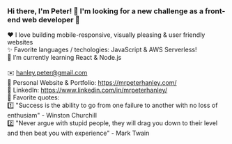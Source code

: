 ### Hi there, I'm Peter! 👋 I'm looking for a new challenge as a front-end web developer 💪<br>
:heart: I love building mobile-responsive, visually pleasing & user friendly websites<br>
✨ Favorite languages / techologies: JavaScript & AWS Serverless!<br>
🌱 I’m currently learning React & Node.js<br>
<br>
✉️ hanley.peter@gmail.com<br>
🎨 Personal Website & Portfolio: https://mrpeterhanley.com/<br>
💼 LinkedIn: https://www.linkedin.com/in/mrpeterhanley/
<br>
💬 Favorite quotes:<br>
1️⃣ "Success is the ability to go from one failure to another with no loss of enthusiam" - Winston Churchill<br>
2️⃣ "Never argue with stupid people, they will drag you down to their level and then beat you with experience" - Mark Twain<br>
